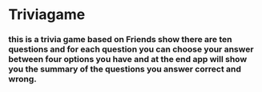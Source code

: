 # Triviagame

### this is a trivia game based on Friends show there are ten questions and for each question you can choose your answer between four options you have and at the end app will show you the summary of the questions you answer correct and wrong.